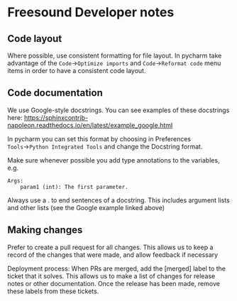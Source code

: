 # Freesound Developer notes

## Code layout
Where possible, use consistent formatting for file layout. In pycharm take advantage of the 
`Code`→`Optimize imports` and `Code`→`Reformat code` menu items in order to have a consistent 
code layout.

## Code documentation
We use Google-style docstrings.
You can see examples of these docstrings here: 
https://sphinxcontrib-napoleon.readthedocs.io/en/latest/example_google.html

In pycharm you can set this format by choosing in Preferences `Tools`→`Python Integrated Tools` 
and change the Docstring format.

Make sure whenever possible you add type annotations to the variables, e.g.

    Args:
        param1 (int): The first parameter.

Always use a . to end sentences of a docstring. This includes argument lists 
and other lists (see the Google example linked above)

## Making changes
Prefer to create a pull request for all changes. This allows us to keep a record of the changes 
that were made, and allow feedback if necessary


Deployment process:
When PRs are merged, add the [merged] label to the ticket that it solves. This allows us to make a list of 
changes for release notes or other documentation. Once the release has been made, remove these labels from 
these tickets.
